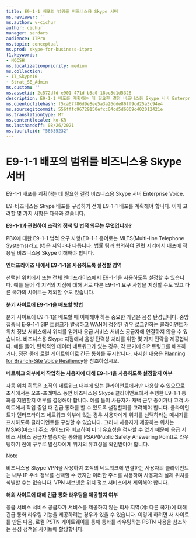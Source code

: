 ```yaml
---
title: E9-1-1 배포의 범위를 비즈니스용 Skype 서버
ms.reviewer: ''
ms.author: v-cichur
author: cichur
manager: serdars
audience: ITPro
ms.topic: conceptual
ms.prod: skype-for-business-itpro
f1.keywords:
- NOCSH
ms.localizationpriority: medium
ms.collection:
- IT_Skype16
- Strat_SB_Admin
ms.custom: ''
ms.assetid: 2c572dfd-e901-471d-b5a0-18bc8d1d5328
description: E9-1-1 배포를 계획하는 데 필요한 결정 비즈니스용 Skype 서버 Enterprise Voice.
ms.openlocfilehash: f5ca67f86d9e8ee5a3a26dde86ff9cd25a3c94e4
ms.sourcegitcommit: 556fffc96729150efcc04cd5d6069c402012421e
ms.translationtype: MT
ms.contentlocale: ko-KR
ms.lasthandoff: 08/26/2021
ms.locfileid: "58635232"
---
```

# <a name="define-the-scope-of-the-e9-1-1-deployment-in-skype-for-business-server"></a>E9-1-1 배포의 범위를 비즈니스용 Skype 서버

E9-1-1 배포를 계획하는 데 필요한 결정 비즈니스용 Skype 서버 Enterprise Voice.

E9-비즈니스용 Skype 배포를 구성하기 전에 E9-1-1 배포를 계획해야 합니다. 이때 고려할 몇 가지 사항은 다음과 같습니다.

 **E9-1-1과 관련하여 조직의 정책 및 법적 의무는 무엇입니까?**

 PBX에 대한 E9-1-1 법적 요구 사항(E9-1-1 용어로는 MLTS(Multi-line Telephone Systems)라고 함)은 지역마다 다릅니다. 법률 팀과 협의하여 관련 지리에서 배포에 적용될 비즈니스용 Skype 이해해야 합니다.

 **엔터프라이즈 내에서 E9-1-1을 사용하도록 설정할 영역**

 선택한 위치에서 또는 전체 엔터프라이즈에서 E9-1-1을 사용하도록 설정할 수 있습니다. 예를 들어 각 지역의 지점에 대해 서로 다른 E9-1-1 요구 사항을 지정할 수도 있고 다른 국가의 사이트는 제외할 수도 있습니다.

 **분기 사이트에 E9-1-1을 배포할 방법**

 분기 사이트에 E9-1-1을 배포할 때 이해해야 하는 중요한 개념은 음성 탄성입니다. 중앙 집중식 E-9-1-1 SIP 트렁크가 발생하고 WAN이 정전된 경우 로그인하는 클라이언트가 위치 정보 서비스에서 위치를 얻거나 응급 서비스 서비스 공급자에 연결하지 않을 수 있습니다. 비즈니스용 Skype 지점에서 음성 탄력성 처리를 위한 몇 가지 전략을 제공합니다. 예를 들어, 탄력적인 데이터 네트워크가 있는 경우, 각 분기에 SIP 트렁크를 배포하거나, 정전 중에 로컬 게이트웨이로 긴급 통화를 푸시합니다. 자세한 내용은 [Planning for Branch-Site Voice Resiliency](/previous-versions/office/lync-server-2013/lync-server-2013-planning-for-branch-site-voice-resiliency)을 참조하십시오.

 **네트워크 외부에서 작업하는 사용자에 대해 E9-1-1을 사용하도록 설정할지 여부**

 자동 위치 획득은 조직의 네트워크 내부에 있는 클라이언트에서만 사용할 수 있으므로 조직에서는 오프-프레미스 동안 비즈니스용 Skype 클라이언트에서 수행한 E9-1-1 통화를 지원할지 여부를 결정해야 합니다. 예를 들어 사용자가 재택 근무 중이거나 고객 사이트에서 작업 중일 때 긴급 통화를 할 수 있도록 설정할지를 고려해야 합니다. 클라이언트가 엔터프라이즈 네트워크 외부에 있는 경우 사용자에게 위치를 선택하라는 메시지를 표시하도록 클라이언트를 구성할 수 있습니다. 그러나 사용자가 제공하는 위치는 MSAG(마스터 주소 가이드)와 비교하여 미리 유효성을 검사할 수 없기 때문에 응급 서비스 서비스 공급자 발송자는 통화를 PSAP(Public Safety Answering Point)로 라우팅하기 전에 구두로 발신자에게 위치의 유효성을 확인받아야 합니다.

> [!NOTE]
> 비즈니스용 Skype VPN을 사용하여 조직의 네트워크에 연결하는 사용자의 클라이언트는 내부 IP 주소 정보를 선택할 수 있지만 이러한 주소를 사용하여 사용자의 실제 위치를 식별할 수는 없습니다. VPN 서브넷은 위치 정보 서비스에서 제외해야 합니다.

 **해외 사이트에 대해 긴급 통화 라우팅을 제공할지 여부**

 응급 서비스 서비스 공급자가 서비스를 제공하지 않는 회사 지역(예: 다른 국가)에 대해 긴급 통화 라우팅 기능을 제공하려는 경우가 있을 수 있습니다. 이렇게 하려면 새 사이트를 만든 다음, 로컬 PSTN 게이트웨이를 통해 통화를 라우팅하는 PSTN 사용을 참조하는 음성 정책을 사이트에 할당합니다.